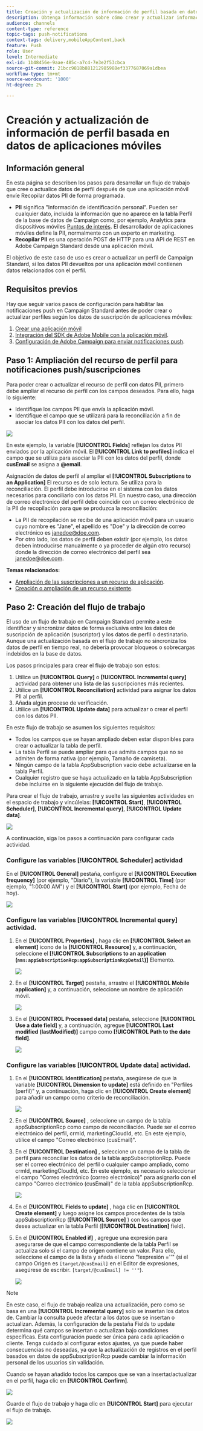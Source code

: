 ```yaml
---
title: Creación y actualización de información de perfil basada en datos de aplicaciones móviles
description: Obtenga información sobre cómo crear y actualizar información de perfil basada en datos de aplicaciones móviles.
audience: channels
content-type: reference
topic-tags: push-notifications
context-tags: delivery,mobileAppContent,back
feature: Push
role: User
level: Intermediate
exl-id: 1b48456e-9aae-485c-a7c4-7e3e2f53cbca
source-git-commit: 21bcc9818b881212985988ef3377687069a1dbea
workflow-type: tm+mt
source-wordcount: '1000'
ht-degree: 2%

---
```


# Creación y actualización de información de perfil basada en datos de aplicaciones móviles

## Información general

En esta página se describen los pasos para desarrollar un flujo de trabajo que cree o actualice datos de perfil después de que una aplicación móvil envíe Recopilar datos PII de forma programada.

* **PII** significa &quot;Información de identificación personal&quot;. Pueden ser cualquier dato, incluida la información que no aparece en la tabla Perfil de la base de datos de Campaign como, por ejemplo, Analytics para dispositivos móviles [Puntos de interés](../../integrating/using/about-campaign-points-of-interest-data-integration.md). El desarrollador de aplicaciones móviles define la PII, normalmente con un experto en marketing.
* **Recopilar PII** es una operación POST de HTTP para una API de REST en Adobe Campaign Standard desde una aplicación móvil.

El objetivo de este caso de uso es crear o actualizar un perfil de Campaign Standard, si los datos PII devueltos por una aplicación móvil contienen datos relacionados con el perfil.

## Requisitos previos

Hay que seguir varios pasos de configuración para habilitar las notificaciones push en Campaign Standard antes de poder crear o actualizar perfiles según los datos de suscripción de aplicaciones móviles:

1. [Crear una aplicación móvil](../../administration/using/configuring-a-mobile-application.md)
1. [Integración del SDK de Adobe Mobile con la aplicación móvil](../../administration/using/supported-mobile-use-cases.md).
1. [Configuración de Adobe Campaign para enviar notificaciones push](../../administration/using/configuring-a-mobile-application.md).

## Paso 1: Ampliación del recurso de perfil para notificaciones push/suscripciones

Para poder crear o actualizar el recurso de perfil con datos PII, primero debe ampliar el recurso de perfil con los campos deseados. Para ello, haga lo siguiente:

* Identifique los campos PII que envía la aplicación móvil.
* Identifique el campo que se utilizará para la reconciliación a fin de asociar los datos PII con los datos del perfil.

![](assets/update_profile1.png)

En este ejemplo, la variable **[!UICONTROL Fields]** reflejan los datos PII enviados por la aplicación móvil. El **[!UICONTROL Link to profiles]** indica el campo que se utiliza para asociar la PII con los datos del perfil, donde **cusEmail** se asigna a **@email**.

Asignación de datos de perfil al ampliar el **[!UICONTROL Subscriptions to an Application]** El recurso es de solo lectura. Se utiliza para la reconciliación. El perfil debe introducirse en el sistema con los datos necesarios para conciliarlo con los datos PII. En nuestro caso, una dirección de correo electrónico del perfil debe coincidir con un correo electrónico de la PII de recopilación para que se produzca la reconciliación:

* La PII de recopilación se recibe de una aplicación móvil para un usuario cuyo nombre es &quot;Jane&quot;, el apellido es &quot;Doe&quot; y la dirección de correo electrónico es janedoe@doe.com.
* Por otro lado, los datos de perfil deben existir (por ejemplo, los datos deben introducirse manualmente o ya proceder de algún otro recurso) donde la dirección de correo electrónico del perfil sea janedoe@doe.com.

**Temas relacionados:**

* [Ampliación de las suscripciones a un recurso de aplicación](../../developing/using/extending-the-subscriptions-to-an-application-resource.md).
* [Creación o ampliación de un recurso existente](../../developing/using/key-steps-to-add-a-resource.md).

## Paso 2: Creación del flujo de trabajo

El uso de un flujo de trabajo en Campaign Standard permite a este identificar y sincronizar datos de forma exclusiva entre los datos de suscripción de aplicación (suscriptor) y los datos de perfil o destinatario. Aunque una actualización basada en el flujo de trabajo no sincroniza los datos de perfil en tiempo real, no debería provocar bloqueos o sobrecargas indebidos en la base de datos.

Los pasos principales para crear el flujo de trabajo son estos:

1. Utilice un **[!UICONTROL Query]** o **[!UICONTROL Incremental query]** actividad para obtener una lista de las suscripciones más recientes.
1. Utilice un **[!UICONTROL Reconciliation]** actividad para asignar los datos PII al perfil.
1. Añada algún proceso de verificación.
1. Utilice un **[!UICONTROL Update data]** para actualizar o crear el perfil con los datos PII.

En este flujo de trabajo se asumen los siguientes requisitos:

* Todos los campos que se hayan ampliado deben estar disponibles para crear o actualizar la tabla de perfil.
* La tabla Perfil se puede ampliar para que admita campos que no se admiten de forma nativa (por ejemplo, Tamaño de camiseta).
* Ningún campo de la tabla AppSubscription vacío debe actualizarse en la tabla Perfil.
* Cualquier registro que se haya actualizado en la tabla AppSubscription debe incluirse en la siguiente ejecución del flujo de trabajo.

Para crear el flujo de trabajo, arrastre y suelte las siguientes actividades en el espacio de trabajo y vincúlelas: **[!UICONTROL Start]**, **[!UICONTROL Scheduler]**, **[!UICONTROL Incremental query]**, **[!UICONTROL Update data]**.

![](assets/update_profile0.png)

A continuación, siga los pasos a continuación para configurar cada actividad.

### Configure las variables **[!UICONTROL Scheduler]** actividad

En el **[!UICONTROL General]** pestaña, configure el **[!UICONTROL Execution frequency]** (por ejemplo, &quot;Diario&quot;), la variable **[!UICONTROL Time]** (por ejemplo, &quot;1:00:00 AM&quot;) y el **[!UICONTROL Start]** (por ejemplo, Fecha de hoy).

![](assets/update_profile2.png)

### Configure las variables **[!UICONTROL Incremental query]** actividad.

1. En el **[!UICONTROL Properties]** , haga clic en **[!UICONTROL Select an element]** icono de la **[!UICONTROL Resource]** y, a continuación, seleccione el **[!UICONTROL Subscriptions to an application (`nms:appSubscriptionRcp:appSubscriptionRcpDetail`)]** Elemento.

   ![](assets/update_profile3.png)

1. En el **[!UICONTROL Target]** pestaña, arrastre el **[!UICONTROL Mobile application]** y, a continuación, seleccione un nombre de aplicación móvil.

   ![](assets/update_profile4.png)

1. En el **[!UICONTROL Processed data]** pestaña, seleccione **[!UICONTROL Use a date field]** y, a continuación, agregue **[!UICONTROL Last modified (lastModified)]**  campo como **[!UICONTROL Path to the date field]**.

   ![](assets/update_profile5.png)

### Configure las variables **[!UICONTROL Update data]** actividad.

1. En el **[!UICONTROL Identification]** pestaña, asegúrese de que la variable **[!UICONTROL Dimension to update]** está definido en &quot;Perfiles (perfil)&quot; y, a continuación, haga clic en **[!UICONTROL Create element]** para añadir un campo como criterio de reconciliación.

   ![](assets/update_profile_createelement.png)

1. En el **[!UICONTROL Source]** , seleccione un campo de la tabla appSubscriptionRcp como campo de reconciliación. Puede ser el correo electrónico del perfil, crmId, marketingCloudId, etc. En este ejemplo, utilice el campo &quot;Correo electrónico (cusEmail)&quot;.

1. En el **[!UICONTROL Destination]** , seleccione un campo de la tabla de perfil para reconciliar los datos de la tabla appSubscriptionRcp. Puede ser el correo electrónico del perfil o cualquier campo ampliado, como crmId, marketingCloudId, etc. En este ejemplo, es necesario seleccionar el campo &quot;Correo electrónico (correo electrónico)&quot; para asignarlo con el campo &quot;Correo electrónico (cusEmail)&quot; de la tabla appSubscriptionRcp.

   ![](assets/update_profile7.png)

1. En el **[!UICONTROL Fields to update]** , haga clic en **[!UICONTROL Create element]** y luego asigne los campos procedentes de la tabla appSubscriptionRcp (**[!UICONTROL Source]** ) con los campos que desea actualizar en la tabla Perfil (**[!UICONTROL Destination]** field).

1. En el **[!UICONTROL Enabled if]** , agregue una expresión para asegurarse de que el campo correspondiente de la tabla Perfil se actualiza solo si el campo de origen contiene un valor. Para ello, seleccione el campo de la lista y añada el icono &quot;!expresión =&#39;&#39;&quot; (si el campo Origen es `[target/@cusEmail]` en el Editor de expresiones, asegúrese de escribir. `[target/@cusEmail] != ''"`).

   ![](assets/update_profile8.png)

>[!NOTE]
>
>En este caso, el flujo de trabajo realiza una actualización, pero como se basa en una **[!UICONTROL Incremental query]** solo se insertan los datos de. Cambiar la consulta puede afectar a los datos que se insertan o actualizan.
>Además, la configuración de la pestaña Fields to update determina qué campos se insertan o actualizan bajo condiciones específicas. Esta configuración puede ser única para cada aplicación o cliente.
>Tenga cuidado al configurar estos ajustes, ya que puede haber consecuencias no deseadas, ya que la actualización de registros en el perfil basados en datos de appSubscriptionRcp puede cambiar la información personal de los usuarios sin validación.

Cuando se hayan añadido todos los campos que se van a insertar/actualizar en el perfil, haga clic en **[!UICONTROL Confirm]**.

![](assets/update_profile9.png)

Guarde el flujo de trabajo y haga clic en **[!UICONTROL Start]** para ejecutar el flujo de trabajo.

![](assets/update_profile10.png)
